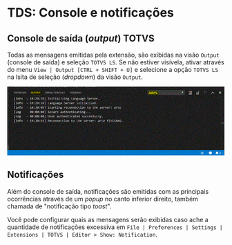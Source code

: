 # TDS: Console e notificações

## Console de saída (_output_) TOTVS

Todas as mensagens emitidas pela extensão, são exibidas na visão `Output` (console de saída) e seleção `TOTVS LS`. Se não estiver visívela, ativar através do menu `View | Output [CTRL + SHIFT + U]` e selecione a opção `TOTVS LS` na lsita de seleção (_dropdown_) da visão `Output`.

![Output TOTVS](./gifs/Output.gif)

## Notificações

Além do console de saída, notificações são emitidas com as principais ocorrências através de um _popup_ no canto inferior direito, também chamada de "notificação tipo _toast_".

Você pode configurar quais as mensagens serão exibidas caso ache a quantidade de notificações excessiva em `File | Preferences | Settings | Extensions | TOTVS | Editor > Show: Notification`.
